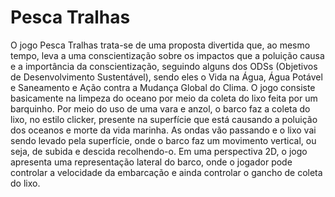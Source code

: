 # Pesca Tralhas
O jogo Pesca Tralhas trata-se de uma proposta divertida que, ao mesmo tempo, leva a uma conscientização sobre os impactos que a poluição causa e a importância da conscientização, seguindo alguns dos ODSs (Objetivos de Desenvolvimento Sustentável), sendo eles o Vida na Água, Água Potável e Saneamento e Ação contra a Mudança Global do Clima. O jogo consiste basicamente na limpeza do oceano por meio da coleta do lixo feita por um barquinho. Por meio do uso de uma vara e anzol, o barco faz a coleta do lixo, no estilo clicker, presente na superfície que está causando a poluição dos oceanos e morte da vida marinha. As ondas vão passando e o lixo vai sendo levado pela superfície, onde o barco faz um movimento vertical, ou seja, de subida e descida recolhendo-o. Em uma perspectiva 2D, o jogo apresenta uma representação lateral do barco, onde o jogador pode controlar a velocidade da embarcação e ainda controlar o gancho de coleta do lixo. 
